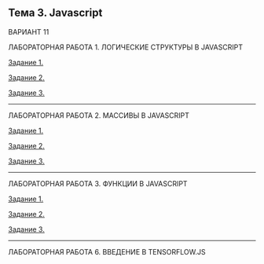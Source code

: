 Тема 3. Javascript
------------------------------------
ВАРИАНТ 11

ЛАБОРАТОРНАЯ РАБОТА 1. ЛОГИЧЕСКИЕ СТРУКТУРЫ В JAVASCRIPT

[Задание 1.](https://github.com/Prishletsova/WEB/blob/main/lab1_1.js)

[Задание 2.](https://github.com/Prishletsova/WEB/blob/main/lab1_2.js)

[Задание 3.](https://github.com/Prishletsova/WEB/blob/main/lab1_3.js)

------------------------------------

ЛАБОРАТОРНАЯ РАБОТА 2. МАССИВЫ В JAVASCRIPT

[Задание 1.](https://github.com/Prishletsova/WEB/blob/main/lab2_1.js)

[Задание 2.](https://github.com/Prishletsova/WEB/blob/main/lab2_2.js)

[Задание 3.](https://github.com/Prishletsova/WEB/blob/main/lab2_3.js)

------------------------------------

ЛАБОРАТОРНАЯ РАБОТА 3. ФУНКЦИИ В JAVASCRIPT

[Задание 1.](https://github.com/Prishletsova/WEB/blob/main/lab3_1.js)

[Задание 2.](https://github.com/Prishletsova/WEB/blob/main/lab3_2.js)

[Задание 3.](https://github.com/Prishletsova/WEB/blob/main/lab3_3.js)

------------------------------------

ЛАБОРАТОРНАЯ РАБОТА 6. ВВЕДЕНИЕ В TENSORFLOW.JS




